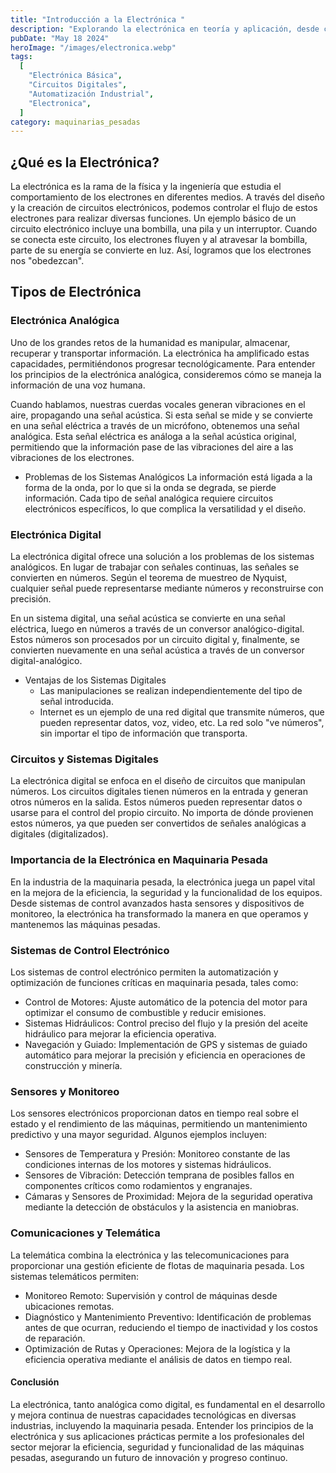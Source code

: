 ```yaml
---
title: "Introducción a la Electrónica "
description: "Explorando la electrónica en teoría y aplicación, desde circuitos básicos hasta sistemas de control en maquinaria pesada"
pubDate: "May 18 2024"
heroImage: "/images/electronica.webp"
tags:
  [
    "Electrónica Básica",
    "Circuitos Digitales",
    "Automatización Industrial",
    "Electronica",
  ]
category: maquinarias_pesadas
---
```


## ¿Qué es la Electrónica?

La electrónica es la rama de la física y la ingeniería que estudia el comportamiento de los electrones en diferentes medios. A través del diseño y la creación de circuitos electrónicos, podemos controlar el flujo de estos electrones para realizar diversas funciones. Un ejemplo básico de un circuito electrónico incluye una bombilla, una pila y un interruptor. Cuando se conecta este circuito, los electrones fluyen y al atravesar la bombilla, parte de su energía se convierte en luz. Así, logramos que los electrones nos "obedezcan".

## Tipos de Electrónica

### Electrónica Analógica

Uno de los grandes retos de la humanidad es manipular, almacenar, recuperar y transportar información. La electrónica ha amplificado estas capacidades, permitiéndonos progresar tecnológicamente. Para entender los principios de la electrónica analógica, consideremos cómo se maneja la información de una voz humana.

Cuando hablamos, nuestras cuerdas vocales generan vibraciones en el aire, propagando una señal acústica. Si esta señal se mide y se convierte en una señal eléctrica a través de un micrófono, obtenemos una señal analógica. Esta señal eléctrica es análoga a la señal acústica original, permitiendo que la información pase de las vibraciones del aire a las vibraciones de los electrones.

- Problemas de los Sistemas Analógicos
  La información está ligada a la forma de la onda, por lo que si la onda se degrada, se pierde información.
  Cada tipo de señal analógica requiere circuitos electrónicos específicos, lo que complica la versatilidad y el diseño.

### Electrónica Digital

La electrónica digital ofrece una solución a los problemas de los sistemas analógicos. En lugar de trabajar con señales continuas, las señales se convierten en números. Según el teorema de muestreo de Nyquist, cualquier señal puede representarse mediante números y reconstruirse con precisión.

En un sistema digital, una señal acústica se convierte en una señal eléctrica, luego en números a través de un conversor analógico-digital. Estos números son procesados por un circuito digital y, finalmente, se convierten nuevamente en una señal acústica a través de un conversor digital-analógico.

- Ventajas de los Sistemas Digitales
  - Las manipulaciones se realizan independientemente del tipo de señal introducida.
  - Internet es un ejemplo de una red digital que transmite números, que pueden representar datos, voz, video, etc. La red solo "ve números", sin importar el tipo de información que transporta.

### Circuitos y Sistemas Digitales

La electrónica digital se enfoca en el diseño de circuitos que manipulan números. Los circuitos digitales tienen números en la entrada y generan otros números en la salida. Estos números pueden representar datos o usarse para el control del propio circuito. No importa de dónde provienen estos números, ya que pueden ser convertidos de señales analógicas a digitales (digitalizados).

### Importancia de la Electrónica en Maquinaria Pesada

En la industria de la maquinaria pesada, la electrónica juega un papel vital en la mejora de la eficiencia, la seguridad y la funcionalidad de los equipos. Desde sistemas de control avanzados hasta sensores y dispositivos de monitoreo, la electrónica ha transformado la manera en que operamos y mantenemos las máquinas pesadas.

### Sistemas de Control Electrónico

Los sistemas de control electrónico permiten la automatización y optimización de funciones críticas en maquinaria pesada, tales como:

- Control de Motores: Ajuste automático de la potencia del motor para optimizar el consumo de combustible y reducir emisiones.
- Sistemas Hidráulicos: Control preciso del flujo y la presión del aceite hidráulico para mejorar la eficiencia operativa.
- Navegación y Guiado: Implementación de GPS y sistemas de guiado automático para mejorar la precisión y eficiencia en operaciones de construcción y minería.

### Sensores y Monitoreo

Los sensores electrónicos proporcionan datos en tiempo real sobre el estado y el rendimiento de las máquinas, permitiendo un mantenimiento predictivo y una mayor seguridad. Algunos ejemplos incluyen:

- Sensores de Temperatura y Presión: Monitoreo constante de las condiciones internas de los motores y sistemas hidráulicos.
- Sensores de Vibración: Detección temprana de posibles fallos en componentes críticos como rodamientos y engranajes.
- Cámaras y Sensores de Proximidad: Mejora de la seguridad operativa mediante la detección de obstáculos y la asistencia en maniobras.

### Comunicaciones y Telemática

La telemática combina la electrónica y las telecomunicaciones para proporcionar una gestión eficiente de flotas de maquinaria pesada. Los sistemas telemáticos permiten:

- Monitoreo Remoto: Supervisión y control de máquinas desde ubicaciones remotas.
- Diagnóstico y Mantenimiento Preventivo: Identificación de problemas antes de que ocurran, reduciendo el tiempo de inactividad y los costos de reparación.
- Optimización de Rutas y Operaciones: Mejora de la logística y la eficiencia operativa mediante el análisis de datos en tiempo real.

#### Conclusión

La electrónica, tanto analógica como digital, es fundamental en el desarrollo y mejora continua de nuestras capacidades tecnológicas en diversas industrias, incluyendo la maquinaria pesada. Entender los principios de la electrónica y sus aplicaciones prácticas permite a los profesionales del sector mejorar la eficiencia, seguridad y funcionalidad de las máquinas pesadas, asegurando un futuro de innovación y progreso continuo.

